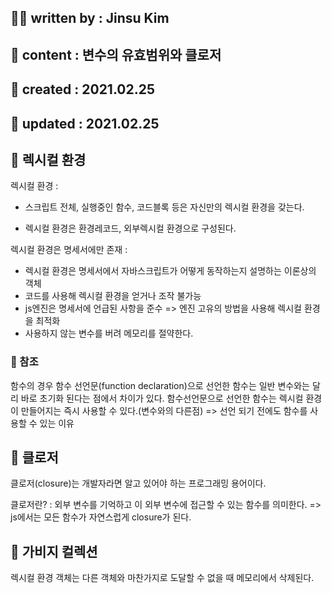 ## 🙋‍♂️ written by : Jinsu Kim
## 📝 content : 변수의 유효범위와 클로저
## 📅 created : 2021.02.25
## 📅 updated : 2021.02.25


## 📝 렉시컬 환경

렉시컬 환경 : 
- 스크립트 전체, 실행중인 함수, 코드블록 등은 자신만의 렉시컬 환경을 갖는다.

- 렉시컬 환경은 환경레코드, 외부렉시컬 환경으로 구성된다.

렉시컬 환경은 명세서에만 존재 : 
  - 렉시컬 환경은 명세서에서 자바스크립트가 어떻게 동작하는지 설명하는 이론상의 객체
  - 코드를 사용해 렉시컬 환경을 얻거나 조작 불가능
  - js엔진은 명세서에 언급된 사항을 준수 => 엔진 고유의 방법을 사용해 렉시컬 환경을 최적화
  - 사용하지 않는 변수를 버려 메모리를 절약한다.


### 📜 참조
함수의 경우 함수 선언문(function declaration)으로 선언한 함수는 일반 변수와는 달리 바로 초기화 된다는 점에서 차이가 있다.
함수선언문으로 선언한 함수는 렉시컬 환경이 만들어지는 즉시 사용할 수 있다.(변수와의 다른점)
  => 선언 되기 전에도 함수를 사용할 수 있는 이유


## 📝 클로저
클로저(closure)는 개발자라면 알고 있어야 하는 프로그래밍 용어이다.

클로저란? : 외부 변수를 기억하고 이 외부 변수에 접근할 수 있는 함수를 의미한다.
  => js에서는 모든 함수가 자연스럽게 closure가 된다.

  

## 📝 가비지 컬렉션
  렉시컬 환경 객체는 다른 객체와 마찬가지로 도달할 수 없을 때 메모리에서 삭제된다.
